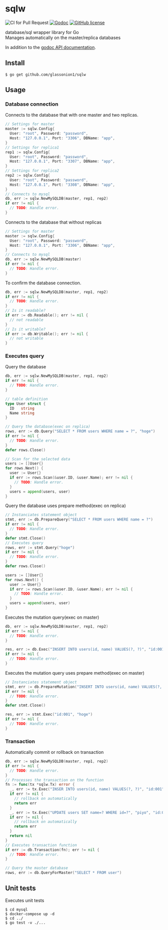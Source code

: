 # sqlw

![CI for Pull Request](https://github.com/glassonion1/sqlw/workflows/CI%20for%20Pull%20Request/badge.svg)
[![Godoc](https://img.shields.io/badge/godoc-reference-blue)](https://godoc.org/github.com/glassonion1/sqlw)
[![GitHub license](https://img.shields.io/github/license/glassonion1/sqlw)](https://github.com/glassonion1/sqlw/blob/main/LICENSE)

database/sql wrapper library for Go  
Manages automatically on the master/replica databases

In addition to the [godoc API documentation](https://godoc.org/github.com/glassonion1/sqlw).

## Install
```
$ go get github.com/glassonion1/sqlw
```

## Usage
### Database connection

Connects to the database that with one master and two replicas.
```go
// Settings for master
master := sqlw.Config{
  User: "root", Password: "password",
  Host: "127.0.0.1", Port: "3306", DBName: "app",
}
// Settings for replica1
rep1 := sqlw.Config{
  User: "root", Password: "password",
  Host: "127.0.0.1", Port: "3307", DBName: "app",
}
// Settings for replica2
rep2 := sqlw.Config{
  User: "root", Password: "password",
  Host: "127.0.0.1", Port: "3308", DBName: "app",
}
// Connects to mysql
db, err := sqlw.NewMySQLDB(master, rep1, rep2)
if err != nil {
  // TODO: Handle error.
}
```

Connects to the database that without replicas
```go
// Settings for master
master := sqlw.Config{
  User: "root", Password: "password",
  Host: "127.0.0.1", Port: "3306", DBName: "app",
}
// Connects to mysql
db, err := sqlw.NewMySQLDB(master)
if err != nil {
  // TODO: Handle error.
}
```

To confirm the database connection.
```go
db, err := sqlw.NewMySQLDB(master, rep1, rep2)
if err != nil {
  // TODO: Handle error.
}
// Is it readable?
if err := db.Readable(); err != nil {
  // not readable
}
// Is it writable?
if err := db.Writable(); err != nil {
  // not writable
}
```

### Executes query

Query the database
```go
db, err := sqlw.NewMySQLDB(master, rep1, rep2)
if err != nil {
  // TODO: Handle error.
}

// table definition
type User struct {
  ID   string
  Name string
}

// Query the database(exec on replica)
rows, err := db.Query("SELECT * FROM users WHERE name = ?", "hoge")
if err != nil {
  // TODO: Handle error.
}
defer rows.Close()

// Scan for the selected data
users := []User{}
for rows.Next() {
  user := User{}
  if err := rows.Scan(&user.ID, &user.Name); err != nil {
    // TODO: Handle error.
  }
  users = append(users, user)
}
```

Query the database uses prepare method(exec on replica)
```go
// Instanciates statement object
stmt, err := db.PrepareQuery("SELECT * FROM users WHERE name = ?")
if err != nil {
  // TODO: Handle error.
}
defer stmt.Close()
// Executes query
rows, err := stmt.Query("hoge")
if err != nil {
  // TODO: Handle error.
}
defer rows.Close()

users := []User{}
for rows.Next() {
  user := User{}
  if err := rows.Scan(&user.ID, &user.Name); err != nil {
    // TODO: Handle error.
  }
  users = append(users, user)
}
```

Executes the mutation query(exec on master)
```go
db, err := sqlw.NewMySQLDB(master, rep1, rep2)
if err != nil {
  // TODO: Handle error.
}

res, err := db.Exec("INSERT INTO users(id, name) VALUES(?, ?)", "id:001", "hoge")
if err != nil {
  // TODO: Handle error.
}
```

Executes the mutation query uses prepare method(exec on master)
```go
// Instanciates statement object
stmt, err := db.PrepareMutation("INSERT INTO users(id, name) VALUES(?, ?)")
if err != nil {
  // TODO: Handle error.
}
defer stmt.Close()

res, err := stmt.Exec("id:001", "hoge")
if err != nil {
  // TODO: Handle error.
}
```

### Transaction

Automatically commit or rollback on transaction
```go
db, err := sqlw.NewMySQLDB(master, rep1, rep2)
if err != nil {
  // TODO: Handle error.
}
// Processes the transaction on the function
fn := func(tx *sqlw.Tx) error {
  _, err := tx.Exec("INSER INTO users(id, name) VALUES(?, ?)", "id:001", "hoge")
  if err != nil {
    // rollback on automatically
    return err
  }
  _, err := tx.Exec("UPDATE users SET name=? WHERE id=?", "piyo", "id:001")
  if err != nil {
    // rollback on automatically
    return err
  }
  return nil
}
// Executes transaction function
if err := db.Transaction(fn); err != nil {
  // TODO: Handle error.
}

// Query the master database
rows, err := db.QueryForMaster("SELECT * FROM user")
```

## Unit tests

Executes unit tests
```
$ cd mysql
$ docker-compose up -d
$ cd ../
$ go test -v ./...
```
